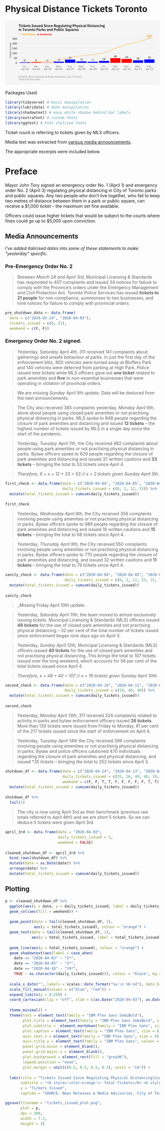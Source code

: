 # Physical Distance Tickets Toronto

<p align="center">
  <img src="https://github.com/imjakedaniels/physical_distance_tickets_toronto/blob/master/visuals/tickets_issued_plot.png">
</p>

Packages Used

```r
library(tidyverse) # basic manipulation
library(lubridate) # date manipulation
library(shadowtext) # easy white shadow behind bar labels
library(extrafont) # custom fonts
library(ggtext) # html stylized fonts
```

Ticket count is referring to tickets given by MLS officers.

Media text was extracted from [various media announcements](https://www.toronto.ca/home/media-room/news-releases-media-advisories/).

The appropriate excerpts were included below.

# Preface 

Mayor John Tory signed an emergency order No. 1 (April 1) and emergency order No. 2 (April 3) regulating physical distancing in City of Toronto parks and public squares. Any two people who don’t live together, who fail to keep two metres of distance between them in a park or public square, can receive a $1,000 ticket – the maximum set fine available. 

Officers could issue higher tickets that would be subject to the courts where fines could go up to $5,000 upon conviction. 

## Media Announcements

_I've added italicised dates into some of these statements to make "yesterday" specific._

### Pre-Emergency Order No. 2

> Between _March 24 and April 3rd,_ Municipal Licensing & Standards has responded to 407 complaints and issued 34 notices for failure to comply with the Province’s orders under the Emergency Management and Civil Protection Act. Toronto Police Services has issued **tickets to 21 people** for non-compliance, summonses to two businesses, and nine notices for failure to comply with provincial orders.

```r
pre_shutdown_data <- data.frame(
  date = c("2020-03-24", "2020-04-03"),
  tickets_issued = c(0, 21),
  weekend = c(F, F))
```

### Emergency Order No. 2 signed.

> Yesterday, _Saturday April 4th_, 311 received 141 complaints about gatherings and unsafe behaviour at parks. In just the first day of the enforcement blitz, 800 vehicles were turned away at Bluffers Park and 140 vehicles were deterred from parking at High Park. Police issued nine tickets while MLS officers gave out **one ticket** related to park amenities and **five** to non-essential businesses that were operating in violation of provincial orders. 

> We are _missing Sunday April 5th update._ Data will be deduced from the next announcements.

> The City also received 385 complaints yesterday, _Monday April 6th_, alone about people using closed park amenities or not practising physical distancing in parks. MLS spoke to 848 people regarding the closure of park amenities and distancing and issued **12 tickets** – the highest number of tickets issued by MLS in a single day since the start of the pandemic.

> Yesterday, _Tuesday April 7th_, the City received 482 complaints about people using park amenities or not practising physical distancing in parks. Bylaw officers spoke to 629 people regarding the closure of park amenities and distancing and issued 37 written cautions and **33 tickets** – bringing the total to 53 tickets since April 4. 

> _Therefore, 6 + x + 12 + 33 = 53 // x = 2 tickets given Sunday April 5th._

```r
first_check <- data.frame(date = c("2020-04-04", "2020-04-05", "2020-04-06",  "2020-04-07"),
                          daily_tickets_issued = c(6, 2, 12, 33)) %>%
  mutate(total_tickets_issued = cumsum(daily_tickets_issued))

first_check
```

> Yesterday, _Wednesday April 8th_, the City received 356 complaints involving people using amenities or not practising physical distancing in parks. Bylaw officers spoke to 989 people regarding the closure of park amenities and distancing and issued 16 written cautions and **15 tickets** – bringing the total to 68 tickets since April 4.

> Yesterday, _Thursday April 9th_, the City received 550 complaints involving people using amenities or not practising physical distancing in parks. Bylaw officers spoke to 770 people regarding the closure of park amenities and distancing, and issued 32 written cautions and **11 tickets** – bringing the total to 79 tickets since April 4.

```r
sanity_check <- data.frame(date = c("2020-04-04", "2020-04-05", "2020-04-06",  "2020-04-07", "2020-04-08", "2020-04-09"),
                           daily_tickets_issued = c(6, 2, 12, 33, 15, 11)) %>%
  mutate(total_tickets_issued = cumsum(daily_tickets_issued))

sanity_check
```

> _Missing Friday April 10th update. 

> Yesterday, _Saturday April 11th_, the team moved to almost exclusively issuing tickets. Municipal Licensing & Standards (MLS) officers issued **48 tickets** for the use of closed park amenities and not practising physical distancing – 32 per cent of the total number of tickets issued since enforcement began nine days ago on April 3.

> Yesterday, _Sunday April 12th_, Municipal Licensing & Standards (MLS) officers issued **40 tickets** for the use of closed park amenities and not practising physical distancing. This brings the total to 107 tickets issued over the long weekend, which accounts for 56 per cent of the total tickets issued since April 4.

> _Therefore, x + 48 + 40 = 107 // x = 19 tickets given Sunday April 10th._

```r
second_check <- data.frame(date = c("2020-04-10", "2020-04-11", "2020-04-12"),
                           daily_tickets_issued = c(19, 48, 40)) %>%
  mutate(total_tickets_issued = cumsum(daily_tickets_issued))

second_check
```

> Yesterday, _Monday April 13th_, 311 received 324 complaints related to activity in parks and bylaw enforcement officers issued **26 tickets**. More than 130 tickets were issued from Friday to Monday, 61 per cent of the 217 tickets issued since the start of enforcement on April 4.

> Yesterday, _Tuesday April 14th_ the City received 396 complaints involving people using amenities or not practising physical distancing in parks. Bylaw and police officers cautioned 470 individuals regarding the closure of park amenities and physical distancing, and issued **35 tickets* – bringing the total to 252 tickets since April 3. 

```r
shutdown_df <- data.frame(date = c("2020-04-14", "2020-04-13", "2020-04-12", "2020-04-11", "2020-04-10", "2020-04-09", "2020-04-08", "2020-04-07", "2020-04-06",  "2020-04-05", "2020-04-04"),
                          daily_tickets_issued = c(35, 26, 40, 48, 19, 11, 15, 33, 12, 2, 6),
                          weekend = c(F, F, T, T, F, F, F, F, F, T, T)) %>%
  mutate(total_tickets_issued = cumsum(daily_tickets_issued))

shutdown_df %>%
  tail(1)
```

> The city is now using April 3rd as their benchmark (previous raw totals referred to April 4th!) and we are short 5 tickets. So we can deduce 5 tickets were given April 3rd.

```r
april_3rd <- data.frame(date = "2020-04-03",
                        daily_tickets_issued = 5,
                        weekend = FALSE)

cleaned_shutdown_df <- april_3rd %>%
  bind_rows(shutdown_df) %>%
  mutate(date = as.Date(date)) %>%
  arrange(date) %>%
  mutate(total_tickets_issued = cumsum(daily_tickets_issued))
```

## Plotting

```r
p <- cleaned_shutdown_df %>%
  ggplot(aes(x = date, y = daily_tickets_issued, label = daily_tickets_issued)) +
  geom_col(aes(fill = weekend)) +
  
  geom_point(data = tail(cleaned_shutdown_df, 1), 
             aes(y = total_tickets_issued), colour = "orange") +
  geom_text(data = tail(cleaned_shutdown_df, 1), 
            aes(y = total_tickets_issued, label = total_tickets_issued), colour = "orange", vjust = -0.5, family = "IBM Plex Sans SemiBold") +
  
  geom_line(aes(y = total_tickets_issued), colour = "orange") +
  geom_shadowtext(aes(label = case_when(
    date == "2020-04-03" ~ "5*",
    date == "2020-04-05" ~ "2*",
    date == "2020-04-10" ~ "19*",
    TRUE ~ as.character(daily_tickets_issued))), colour = "black", bg.colour='white', vjust = -0.5, size = 3) +
  
  scale_x_date("", labels = scales::date_format("%a.\n %b-%d"), date_breaks = "1 day") +
  scale_fill_manual(values = c("blue", "red")) +
  expand_limits(y = 0:250) +
  coord_cartesian(clip = "off", xlim = c(as.Date("2020-04-03"), as.Date("2020-04-14"))) +
  
  theme_minimal() +
  theme(text = element_text(family = "IBM Plex Sans SemiBold"),
        plot.title = element_text(family = "IBM Plex Sans SemiBold", size = 12, hjust = 0),
        plot.subtitle =  element_markdown(family = "IBM Plex Sans", size = 8),
        plot.caption = element_text(family = "IBM Plex Sans", size = 8, hjust = 0, colour = "grey50"),
        axis.text.x = element_text(family = "IBM Plex Sans", size = 8),
        axis.title.y = element_text(family = "IBM Plex Sans", colour = "grey20", size = 8),
        panel.grid.minor = element_blank(),
        panel.grid.major.x = element_blank(),
        plot.background = element_rect(fill = "grey96"),
        legend.position = "none",
        plot.margin = unit(c(0.5, 0.5, 0.5, 0.5), units = "cm")) +
  
  labs(title = "Tickets Issued Since Regulating Physical Distancing\nin Toronto Parks and Public Squares",
       subtitle = "<b style='color:orange'>— Total Tickets</b> <b style='color:red'>◼︎ Weekends</b>",
       y = "Tickets Issued",
       caption = "SOURCE: News Releases & Media Advisories, City of Toronto\n*Deduced from data")
```


```r
ggsave(filename = "tickets_issued_plot.png",
       plot = p,
       dpi = 300,
       width = 7.2,
       height = 3)
```

